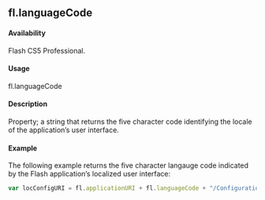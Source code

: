 ## fl.languageCode

#### Availability

Flash CS5 Professional.

#### Usage

fl.languageCode

#### Description

Property; a string that returns the five character code identifying the locale of the application’s user interface.

#### Example

The following example returns the five character langauge code indicated by the Flash application’s localized user interface:

```javascript
var locConfigURI = fl.applicationURI + fl.languageCode + "/Configuration";
```
